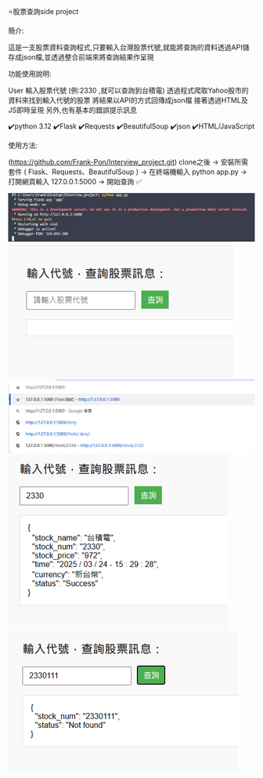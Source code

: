⭐股票查詢side project

簡介:

這是一支股票資料查詢程式,只要輸入台灣股票代號,就能將查詢的資料透過API儲存成json檔,並透過整合前端來將查詢結果作呈現

功能使用說明:

User 輸入股票代號 (例:2330 ,就可以查詢到台積電)
透過程式爬取Yahoo股市的資料來找到輸入代號的股票
將結果以API的方式回傳成json檔
接著透過HTML及JS即時呈現
另外,也有基本的錯誤提示訊息

✔️python 3.12
✔️Flask
✔️Requests
✔️BeautifulSoup
✔️json
✔️HTML/JavaScript

使用方法:

(https://github.com/Frank-Pon/Interview_project.git) clone之後 -> 安裝所需套件 ( Flask、Requests、BeautifulSoup )
-> 在終端機輸入 python app.py -> 打開網頁輸入 127.0.0.1:5000 -> 開始查詢 ✅

![畫面截圖](screenshot/app.png)
![畫面截圖](screenshot/index.png)
![畫面截圖](screenshot/web.png)
![畫面截圖](screenshot/search.png)
![畫面截圖](screenshot/search_failed.png)


